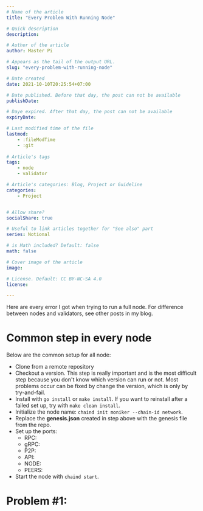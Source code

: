 ```yaml
---
# Name of the article
title: "Every Problem With Running Node"

# Quick description
description: 

# Author of the article
author: Master Pi

# Appears as the tail of the output URL.
slug: "every-problem-with-running-node"

# Date created
date: 2021-10-10T20:25:54+07:00

# Date published. Before that day, the post can not be available
publishDate: 

# Daye expired. After that day, the post can not be available
expiryDate:

# Last modified time of the file
lastmod: 
    - :fileModTime
    - :git
    
# Article's tags
tags: 
    - node
    - validator

# Article's categories: Blog, Project or Guideline
categories:
    - Project


# Allow share?
socialShare: true

# Useful to link articles together for "See also" part
series: Notional

# is Math included? Default: false
math: false

# Cover image of the article
image: 

# License. Default: CC BY-NC-SA 4.0
license:

---
```


Here are every error I got when trying to run a full node. For difference between nodes and validators, see other posts in my blog.

# Common step in every node
Below are the common setup for all node:
- Clone from a remote repository
- Checkout a version. This step is really important and is the most difficult step because you don't know which version can run or not. Most problems occur can be fixed by change the version, which is only by try-and-fail.
- Install with `go install` or `make install`. If you want to reinstall after a failed set up, try with `make clean install`.
- Initialize the node name: `chaind init moniker --chain-id network`.
- Replace the **genesis.json** created in step above with the genesis file from the repo.
- Set up the ports:
    - RPC:
    - gRPC:
    - P2P:
    - API: 
    - NODE:
    - PEERS: 
- Start the node with `chaind start`.

# Problem #1: 